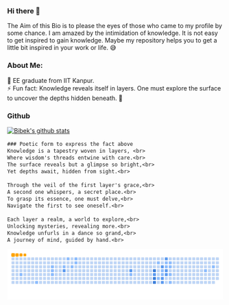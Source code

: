### Hi there 👋

<!--
**mabhay3420/mabhay3420** is a ✨ _special_ ✨ repository because its `README.md` (this file) appears on your GitHub profile -->
The Aim of this Bio is to please the eyes of those who came to my profile by some chance. I am amazed by the intimidation of knowledge. It is not easy to get inspired to gain knowledge. Maybe my repository helps you to get a little bit inspired in your work or life. 😅

### About Me:</br>
🏫 EE graduate from IIT Kanpur.</br>
⚡ Fun fact: Knowledge reveals itself in layers. One must explore the surface to uncover the depths hidden beneath. 🧠</br>

### Github
[![Bibek's github stats](https://github-readme-stats.vercel.app/api?username=bibeklakra91&count_private=true&show_icons=true&theme=outrun)](https://github.com/bibeklakra91)
```
### Poetic form to express the fact above
Knowledge is a tapestry woven in layers, <br>
Where wisdom's threads entwine with care.<br>
The surface reveals but a glimpse so bright,<br>
Yet depths await, hidden from sight.<br>

Through the veil of the first layer's grace,<br>
A second one whispers, a secret place.<br>
To grasp its essence, one must delve,<br>
Navigate the first to see oneself.<br>

Each layer a realm, a world to explore,<br>
Unlocking mysteries, revealing more.<br>
Knowledge unfurls in a dance so grand,<br>
A journey of mind, guided by hand.<br>
```
<div style="text-align: center;">
  <picture>
    <source media="(prefers-color-scheme: dark)" srcset="https://github.com/bibeklakra91/bibeklakra91/blob/output/github-snake-dark.svg" />
    <source media="(prefers-color-scheme: light)" srcset="https://github.com/bibeklakra91/bibeklakra91/blob/output/github-snake.svg" />
    <img alt="github-snake" src="https://github.com/bibeklakra91/bibeklakra91/blob/output/ocean.gif" />
  </picture>
</div>
